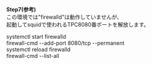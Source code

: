 **Step7(参考)**  
この環境では"firewalld"は動作していませんが、  
起動してsquidで使われるTPC8080番ポートを解放します。  

systemctl start firewalld  
firewall-cmd --add-port 8080/tcp --permanent  
systemctl reload firewalld  
firewall-cmd --list-all  
